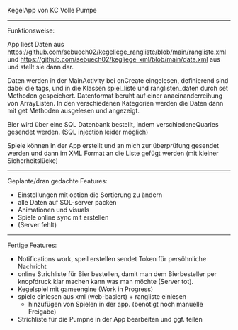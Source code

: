 KegelApp von KC Volle Pumpe


***************
Funktionsweise:

App liest Daten aus https://github.com/sebuech02/kegeliege_rangliste/blob/main/rangliste.xml und https://github.com/sebuech02/kegliege_xml/blob/main/data.xml aus und stellt sie dann dar.

Daten werden in der MainActivity bei onCreate eingelesen, definierend sind dabei die tags, und in die Klassen spiel_liste und ranglisten_daten durch set Methoden gespeichert. 
Datenformat beruht auf einer anaeinanderreihung von ArrayListen.
In den verschiedenen Kategorien werden die Daten dann mit get Methoden ausgelesen und angezeigt.

Bier wird über eine SQL Datenbank bestellt, indem verschiedeneQuaries gesendet werden. (SQL injection leider möglich)

Spiele können in der App erstellt und an mich zur überprüfung gesendet werden und dann im XML Format an die Liste gefügt werden (mit kleiner Sicherheitslücke)
********************************
Geplante/dran gedachte Features:

  - Einstellungen mit option die Sortierung zu ändern
  - alle Daten auf SQL-server packen
  - Animationen und visuals
  - Spiele online sync mit erstellen
  - (Server fehlt)
*****************
Fertige Features:
  
  - Notifications work, speil erstellen sendet Token für persöhnliche Nachricht
  - online Strichliste für Bier bestellen, damit man dem Bierbesteller per knopfdruck klar machen kann was man möchte (Server tot).
  - Kegelspiel mit gameengine (Work in Progress)
  - spiele einlesen aus xml (web-basiert) + rangliste einlesen 
    - hinzufügen von Spielen in der app. (benötigt noch manuelle Freigabe)
  - Strichliste für die Pumpne in der App bearbeiten und ggf. teilen
